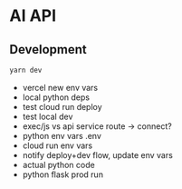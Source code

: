 # AI API

## Development
```sh
yarn dev
```

- vercel new env vars
- local python deps
- test cloud run deploy
- test local dev
- exec/js vs api service route -> connect?
- python env vars .env
- cloud run env vars
- notify deploy+dev flow, update env vars
- actual python code
- python flask prod run